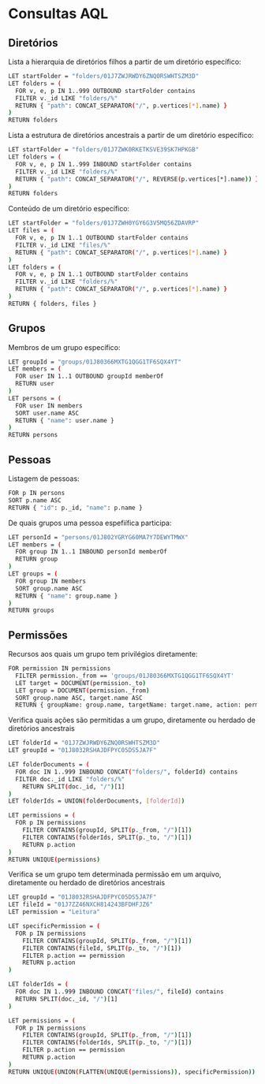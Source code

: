 # Consultas AQL

## Diretórios
Lista a hierarquia de diretórios filhos a partir de um diretório específico:

```bash
LET startFolder = "folders/01J7ZWJRWDY6ZNQ0RSWHTSZM3D" 
LET folders = ( 
  FOR v, e, p IN 1..999 OUTBOUND startFolder contains 
  FILTER v._id LIKE "folders/%" 
  RETURN { "path": CONCAT_SEPARATOR("/", p.vertices[*].name) } 
) 
RETURN folders
```

Lista a estrutura de diretórios ancestrais a partir de um diretório específico:

```bash
LET startFolder = "folders/01J7ZWK0RKETKSVE39SK7HPKGB"
LET folders = (
  FOR v, e, p IN 1..999 INBOUND startFolder contains
  FILTER v._id LIKE "folders/%"
  RETURN { "path": CONCAT_SEPARATOR("/", REVERSE(p.vertices[*].name)) }
)
RETURN folders
```

Conteúdo de um diretório específico:

```bash
LET startFolder = "folders/01J7ZWH0YGY6G3V5MQ56ZDAVRP" 
LET files = ( 
  FOR v, e, p IN 1..1 OUTBOUND startFolder contains 
  FILTER v._id LIKE "files/%" 
  RETURN { "path": CONCAT_SEPARATOR("/", p.vertices[*].name) } 
)
LET folders = ( 
  FOR v, e, p IN 1..1 OUTBOUND startFolder contains 
  FILTER v._id LIKE "folders/%" 
  RETURN { "path": CONCAT_SEPARATOR("/", p.vertices[*].name) } 
) 
RETURN { folders, files }
```

## Grupos

Membros de um grupo específico:

```bash
LET groupId = "groups/01J80366MXTG1QGG1TF6SQX4YT"
LET members = (
  FOR user IN 1..1 OUTBOUND groupId memberOf
  RETURN user
)
LET persons = (
  FOR user IN members
  SORT user.name ASC
  RETURN { "name": user.name }
)
RETURN persons
```

## Pessoas

Listagem de pessoas: 

```bash
FOR p IN persons
SORT p.name ASC
RETURN { "id": p._id, "name": p.name }
```

De quais grupos uma pessoa espefiífica participa:

```bash
LET personId = "persons/01J802YGRYG60MA7Y7DEWYTMWX"
LET members = (
  FOR group IN 1..1 INBOUND personId memberOf
  RETURN group
)
LET groups = (
  FOR group IN members
  SORT group.name ASC
  RETURN { "name": group.name }
)
RETURN groups
```

## Permissões

Recursos aos quais um grupo tem privilégios diretamente:
```bash
FOR permission IN permissions
  FILTER permission._from == 'groups/01J80366MXTG1QGG1TF6SQX4YT'
  LET target = DOCUMENT(permission._to)
  LET group = DOCUMENT(permission._from)
  SORT group.name ASC, target.name ASC
  RETURN { groupName: group.name, targetName: target.name, action: permission.action }
```

Verifica quais ações são permitidas a um grupo, diretamente ou herdado de diretórios ancestrais
```bash
LET folderId = "01J7ZWJRWDY6ZNQ0RSWHTSZM3D"
LET groupId = "01J8032RSHAJDFPYC05DS5JA7F"

LET folderDocuments = (
  FOR doc IN 1..999 INBOUND CONCAT("folders/", folderId) contains
  FILTER doc._id LIKE "folders/%"
    RETURN SPLIT(doc._id, "/")[1]
)
LET folderIds = UNION(folderDocuments, [folderId])

LET permissions = (
  FOR p IN permissions
    FILTER CONTAINS(groupId, SPLIT(p._from, "/")[1])
    FILTER CONTAINS(folderIds, SPLIT(p._to, "/")[1])
    RETURN p.action
)
RETURN UNIQUE(permissions)
```

Verifica se um grupo tem determinada permissão em um arquivo, diretamente ou herdado de diretórios ancestrais
```bash
LET groupId = "01J8032RSHAJDFPYC05DS5JA7F"
LET fileId = "01J7ZZ46NXCH814243BFDHFJZ6"
LET permission = "Leitura"

LET specificPermission = (
  FOR p IN permissions
    FILTER CONTAINS(groupId, SPLIT(p._from, "/")[1])
    FILTER CONTAINS(fileId, SPLIT(p._to, "/")[1])
    FILTER p.action == permission
    RETURN p.action
)

LET folderIds = (
  FOR doc IN 1..999 INBOUND CONCAT("files/", fileId) contains
  RETURN SPLIT(doc._id, "/")[1]
)

LET permissions = (
  FOR p IN permissions
    FILTER CONTAINS(groupId, SPLIT(p._from, "/")[1])
    FILTER CONTAINS(folderIds, SPLIT(p._to, "/")[1])
    FILTER p.action == permission
    RETURN p.action
)
RETURN UNIQUE(UNION(FLATTEN(UNIQUE(permissions)), specificPermission))
```
